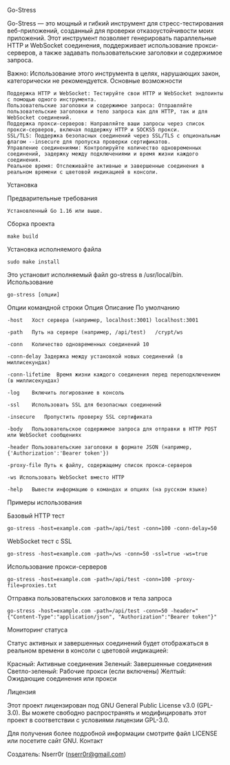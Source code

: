 Go-Stress

Go-Stress — это мощный и гибкий инструмент для стресс-тестирования веб-приложений, созданный для проверки отказоустойчивости моих приложений. Этот инструмент позволяет генерировать параллельные HTTP и WebSocket соединения, поддерживает использование прокси-серверов, а также задавать пользовательские заголовки и содержимое запроса.

Важно: Использование этого инструмента в целях, нарушающих закон, категорически не рекомендуется.
Основные возможности

    Поддержка HTTP и WebSocket: Тестируйте свои HTTP и WebSocket эндпоинты с помощью одного инструмента.
    Пользовательские заголовки и содержимое запроса: Отправляйте пользовательские заголовки и тело запроса как для HTTP, так и для WebSocket соединений.
    Поддержка прокси-серверов: Направляйте ваши запросы через список прокси-серверов, включая поддержку HTTP и SOCKS5 прокси.
    SSL/TLS: Поддержка безопасных соединений через SSL/TLS с опциональным флагом --insecure для пропуска проверки сертификатов.
    Управление соединениями: Контролируйте количество одновременных соединений, задержку между подключениями и время жизни каждого соединения.
    Реальное время: Отслеживайте активные и завершенные соединения в реальном времени с цветовой индикацией в консоли.

Установка

Предварительные требования

    Установленный Go 1.16 или выше.

Сборка проекта

    make build

Установка исполняемого файла

    sudo make install

Это установит исполняемый файл go-stress в /usr/local/bin.
Использование

    go-stress [опции]

Опции командной строки
Опция	Описание	По умолчанию
    
    -host	Хост сервера (например, localhost:3001)	localhost:3001
    
    -path	Путь на сервере (например, /api/test)	/crypt/ws
    
    -conn	Количество одновременных соединений	10
    
    -conn-delay	Задержка между установкой новых соединений (в миллисекундах)
    
    -conn-lifetime	Время жизни каждого соединения перед переподключением (в миллисекундах)
    
    -log	Включить логирование в консоль
    
    -ssl	Использовать SSL для безопасных соединений
    
    -insecure	Пропустить проверку SSL сертификата
    
    -body	Пользовательское содержимое запроса для отправки в HTTP POST или WebSocket сообщениях
    
    -header	Пользовательские заголовки в формате JSON (например, {'Authorization':'Bearer token'})
    
    -proxy-file	Путь к файлу, содержащему список прокси-серверов
    
    -ws	Использовать WebSocket вместо HTTP
    
    -help	Вывести информацию о командах и опциях (на русском языке)	

Примеры использования

Базовый HTTP тест

    go-stress -host=example.com -path=/api/test -conn=100 -conn-delay=50

WebSocket тест с SSL

    go-stress -host=example.com -path=/ws -conn=50 -ssl=true -ws=true

Использование прокси-серверов

    go-stress -host=example.com -path=/api/test -conn=100 -proxy-file=proxies.txt

Отправка пользовательских заголовков и тела запроса

    go-stress -host=example.com -path=/api/test -conn=50 -header="{"Content-Type":"application/json", "Authorization":"Bearer token"}"

Мониторинг статуса

Статус активных и завершенных соединений будет отображаться в реальном времени в консоли с цветовой индикацией:

  Красный: Активные соединения
  Зеленый: Завершенные соединения
  Светло-зеленый: Рабочие прокси (если включены)
  Желтый: Ожидающие соединения или прокси

Лицензия

Этот проект лицензирован под GNU General Public License v3.0 (GPL-3.0). Вы можете свободно распространять и модифицировать этот проект в соответствии с условиями лицензии GPL-3.0.

Для получения более подробной информации смотрите файл LICENSE или посетите сайт GNU.
Контакт

Создатель: Nserr0r (nserr0r@gmail.com)
